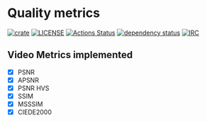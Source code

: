 # Quality metrics

[![crate](https://img.shields.io/crates/v/av-metrics.svg)](https://crates.io/crates/av-metrics)
[![LICENSE](https://img.shields.io/badge/license-MIT-blue.svg)](LICENSE)
[![Actions Status](https://github.com/rust-av/av-metrics/workflows/ci/badge.svg)](https://github.com/rust-av/av-metrics/actions)
[![dependency status](https://deps.rs/repo/github/rust-av/av-metrics/status.svg)](https://deps.rs/repo/github/rust-av/av-metrics)
[![IRC](https://img.shields.io/badge/irc-%23rust--av-blue.svg)](http://webchat.freenode.net?channels=%23rust-av&uio=d4)

## Video Metrics implemented

 - [X] PSNR
 - [X] APSNR
 - [X] PSNR HVS
 - [X] SSIM
 - [X] MSSSIM
 - [X] CIEDE2000

